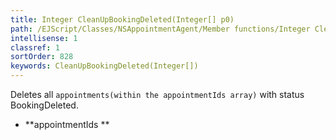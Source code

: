 ```yaml
---
title: Integer CleanUpBookingDeleted(Integer[] p0)
path: /EJScript/Classes/NSAppointmentAgent/Member functions/Integer CleanUpBookingDeleted(Integer[] p_0)
intellisense: 1
classref: 1
sortOrder: 828
keywords: CleanUpBookingDeleted(Integer[])
---
```



Deletes all `appointments(within the appointmentIds array)` with status BookingDeleted.



* **appointmentIds
**


